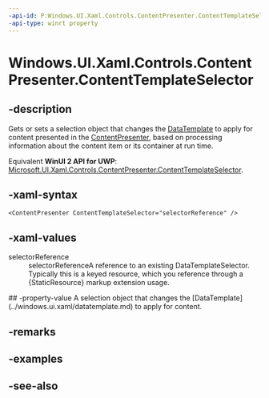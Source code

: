 ```yaml
---
-api-id: P:Windows.UI.Xaml.Controls.ContentPresenter.ContentTemplateSelector
-api-type: winrt property
---
```


<!-- Property syntax
public Windows.UI.Xaml.Controls.DataTemplateSelector ContentTemplateSelector { get;  set; }
-->

# Windows.UI.Xaml.Controls.ContentPresenter.ContentTemplateSelector

## -description
Gets or sets a selection object that changes the [DataTemplate](../windows.ui.xaml/datatemplate.md) to apply for content presented in the [ContentPresenter](contentpresenter.md), based on processing information about the content item or its container at run time.

Equivalent **WinUI 2 API for UWP**: [Microsoft.UI.Xaml.Controls.ContentPresenter.ContentTemplateSelector](/windows/winui/api/microsoft.ui.xaml.controls.contentpresenter.contenttemplateselector).

## -xaml-syntax
```xaml
<ContentPresenter ContentTemplateSelector="selectorReference" />

```


## -xaml-values
<dl><dt>selectorReference</dt><dd>selectorReferenceA reference to an existing DataTemplateSelector. Typically this is a keyed resource, which you reference through a {StaticResource} markup extension usage.</dd>
</dl>
## -property-value
A selection object that changes the [DataTemplate](../windows.ui.xaml/datatemplate.md) to apply for content.

## -remarks

## -examples

## -see-also
